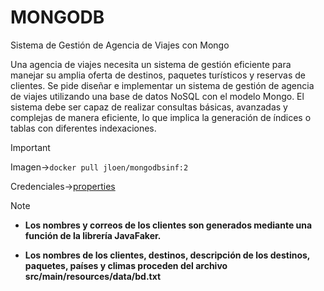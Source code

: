 # MONGODB
Sistema de Gestión de Agencia de Viajes con Mongo

Una agencia de viajes necesita un sistema de gestión eficiente para manejar su amplia oferta de destinos, paquetes turísticos y reservas de clientes. Se pide diseñar e implementar un sistema de gestión de agencia de viajes utilizando una base de datos NoSQL con el modelo Mongo. El sistema debe ser capaz de realizar consultas básicas, avanzadas y complejas de manera eficiente, lo que implica la generación de índices o tablas con diferentes indexaciones.

> [!important]
> Imagen->`docker pull jloen/mongodbsinf:2`
> 
> Credenciales->[properties](src/main/resources/mongodb-config.properties)

> [!note]
> - **Los nombres y correos de los clientes son generados mediante una función de la librería JavaFaker.**
>  
> - **Los nombres de los clientes, destinos, descripción de los destinos, paquetes, países y climas proceden del archivo src/main/resources/data/bd.txt**
